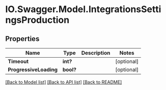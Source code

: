 # IO.Swagger.Model.IntegrationsSettingsProduction
## Properties

Name | Type | Description | Notes
------------ | ------------- | ------------- | -------------
**Timeout** | **int?** |  | [optional] 
**ProgressiveLoading** | **bool?** |  | [optional] 

[[Back to Model list]](../README.md#documentation-for-models) [[Back to API list]](../README.md#documentation-for-api-endpoints) [[Back to README]](../README.md)

